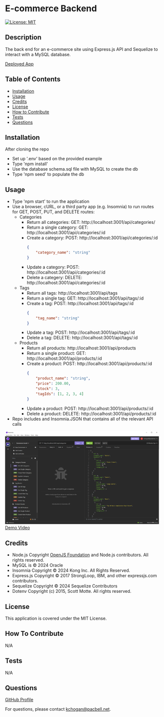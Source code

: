 
# E-commerce Backend

[![License: MIT](https://img.shields.io/badge/License-MIT-yellow.svg)](https://opensource.org/licenses/MIT)

## Description
The back end for an e-commerce site using Express.js API and Sequelize to interact with a MySQL database.

[Deployed App](https://ecommerce-backend-kevin-0fba4610ffb4.herokuapp.com/)

## Table of Contents

- [Installation](#installation)
- [Usage](#usage)
- [Credits](#credits)
- [License](#license)
- [How to Contribute](#guidelines)
- [Tests](#tests)
- [Questions](#questions)

## Installation

After cloning the repo
- Set up '.env' based on the provided example
- Type 'npm install'
- Use the database schema.sql file with MySQL to create the db
- Type 'npm seed' to populate the db

## Usage

- Type 'npm start' to run the application
- Use a browser, cURL, or a third party app (e.g. Insomnia) to run routes for GET, POST, PUT, and DELETE routes:
   - Categories
        - Return all categories: GET: http://localhost:3001/api/categories/
        - Return a single category: GET: http://localhost:3001/api/categories/:id
        - Create a category: POST: http://localhost:3001/api/categories/:id
            ```json
            {
                "category_name": "string"
            }
            ```
        - Update a category: POST: http://localhost:3001/api/categories/:id
        - Delete a categery: DELETE: http://localhost:3001/api/categories/:id
    - Tags
        - Return all tags: http://localhost:3001/api/tags
        - Return a single tag: GET: http://localhost:3001/api/tags/:id
        - Create a tag: POST: http://localhost:3001/api/tags/:id
            ```json
            {
                "tag_name": "string"
            }
            ```
        - Update a tag: POST: http://localhost:3001/api/tags/:id
        - Delete a tag: DELETE: http://localhost:3001/api/tags/:id
    - Products
        - Return all products: http://localhost:3001/api/products
        - Return a single product: GET: http://localhost:3001/api/products/:id
        - Create a product: POST: http://localhost:3001/api/products/:id
            ```json 
            {
                "product_name": "string",
                "price": 200.00,
                "stock": 3,
                "tagIds": [1, 2, 3, 4]
            }
            ```
        - Update a product: POST: http://localhost:3001/api/products/:id
        - Delete a product: DELETE: http://localhost:3001/api/products/:id
- Repo includes and Insomnia.JSON that contains all of the relevant API calls

![alt Screenshot of Insomnia using the APIs for the ecommerce backend](./assets/capture.png)
[Demo Video](https://www.youtube.com/watch?v=q-3N93Op4s0)

## Credits

* Node.js Copyright [OpenJS Foundation](https://openjsf.org/) and Node.js contributors. All rights reserved. 
* MySQL is © 2024 Oracle
* Insomnia Copyright © 2024 Kong Inc. All Rights Reserved.
* Express.js Copyright © 2017 StrongLoop, IBM, and other expressjs.com contributors.
* Sequelize Copyright © 2024 Sequelize Contributors
* Dotenv Copyright (c) 2015, Scott Motte. All rights reserved.

## License

This application is covered under the MIT License.

<a id="guidelines"></a>
## How To Contribute

N/A

## Tests

N/A

## Questions

[GitHub Profile](https://github.com/kevinchogan)

For questions, please contact kchogan@pacbell.net.
